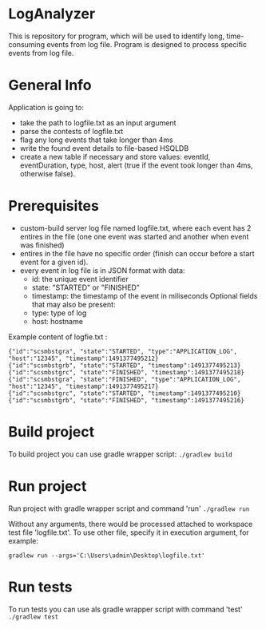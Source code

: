 # LogAnalyzer
This is repository for program, which will be used to identify long, time-consuming events from log file. Program is designed to process specific events from log file.

# General Info
Application is going to:
-  take the path to logfile.txt as an input argument
- parse the contests of logfile.txt
- flag any long events that take longer than 4ms
- write the found event details to file-based HSQLDB
- create a new table if necessary and store values: eventId, eventDuration, type, host, alert (true if the event took longer than 4ms, otherwise false).

# Prerequisites  
- custom-build server log file named logfile.txt, where each event has 2 entires in the file (one one event was started and another when event was finished)
- entires in the file have no specific order (finish can occur before a start event for a given id).
- every event in log file is in JSON format with data: 
  * id: the unique event identifier
  * state: "STARTED" or "FINISHED"
  * timestamp: the  timestamp of the event in miliseconds
Optional fields that may also be present: 
  * type: type of log
  * host: hostname 


Example content of logfie.txt :
```
{"id":"scsmbstgra", "state":"STARTED", "type":"APPLICATION_LOG", "host":"12345", "timestamp":1491377495212}
{"id":"scsmbstgrb", "state":"STARTED", "timestamp":1491377495213}
{"id":"scsmbstgrc", "state":"FINISHED", "timestamp":1491377495218}
{"id":"scsmbstgra", "state":"FINISHED", "type":"APPLICATION_LOG", "host":"12345", "timestamp":1491377495217}
{"id":"scsmbstgrc", "state":"STARTED", "timestamp":1491377495210}
{"id":"scsmbstgrb", "state":"FINISHED", "timestamp":1491377495216}
```

# Build project 
To build project you can use gradle wrapper script: 
`./gradlew build`

# Run project 
Run project with gradle wrapper script and command 'run' 
`./gradlew run`

Without any arguments, there would be processed attached to workspace test file 'logfile.txt'. To use other file, specify it in execution argument, for example:

`gradlew run --args='C:\Users\admin\Desktop\logfile.txt'`

# Run tests 
To run tests you can use als gradle wrapper script with command 'test'
`./gradlew test`
